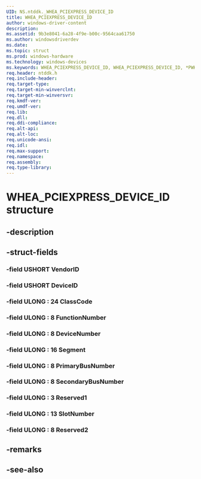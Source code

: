 ```yaml
---
UID: NS.ntddk._WHEA_PCIEXPRESS_DEVICE_ID
title: WHEA_PCIEXPRESS_DEVICE_ID
author: windows-driver-content
description: 
ms.assetid: 9b3e8041-6a28-4f9e-b00c-9564caa61750
ms.author: windowsdriverdev
ms.date: 
ms.topic: struct
ms.prod: windows-hardware
ms.technology: windows-devices
ms.keywords: WHEA_PCIEXPRESS_DEVICE_ID, WHEA_PCIEXPRESS_DEVICE_ID, *PWHEA_PCIEXPRESS_DEVICE_ID
req.header: ntddk.h
req.include-header:
req.target-type:
req.target-min-winverclnt:
req.target-min-winversvr:
req.kmdf-ver:
req.umdf-ver:
req.lib:
req.dll:
req.ddi-compliance:
req.alt-api:
req.alt-loc:
req.unicode-ansi:
req.idl:
req.max-support:
req.namespace:
req.assembly:
req.type-library:
---
```


# WHEA_PCIEXPRESS_DEVICE_ID structure

## -description



## -struct-fields

### -field USHORT VendorID			
 	
### -field USHORT DeviceID			
 	
### -field ULONG  : 24 ClassCode			
 	
### -field ULONG  : 8 FunctionNumber			
 	
### -field ULONG  : 8 DeviceNumber			
 	
### -field ULONG  : 16 Segment			
 	
### -field ULONG  : 8 PrimaryBusNumber			
 	
### -field ULONG  : 8 SecondaryBusNumber			
 	
### -field ULONG  : 3 Reserved1			
 	
### -field ULONG  : 13 SlotNumber			
 	
### -field ULONG  : 8 Reserved2			
 	
## -remarks

## -see-also